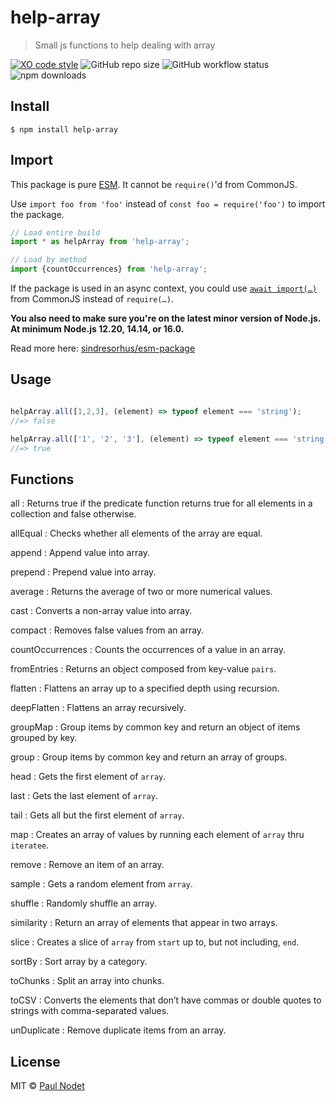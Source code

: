 # help-array
> Small js functions to help dealing with array

[![XO code style](https://img.shields.io/badge/code_style-XO-5ed9c7.svg)](https://github.com/xojs/xo)
![GitHub repo size](https://img.shields.io/github/repo-size/pnxdxt/help-array)
![GitHub workflow status](https://img.shields.io/github/workflow/status/pnxdxt/help-array/CI)
![npm downloads](https://img.shields.io/npm/dt/help-array)
## Install
```
$ npm install help-array
```
## Import

This package is pure [ESM](https://developer.mozilla.org/en-US/docs/Web/JavaScript/Guide/Modules). It cannot be `require()`'d from CommonJS.

Use `import foo from 'foo'` instead of `const foo = require('foo')` to import the package.

```js
// Load entire build
import * as helpArray from 'help-array';

// Load by method
import {countOccurrences} from 'help-array';
```
If the package is used in an async context, you could use [`await import(…)`](https://developer.mozilla.org/en-US/docs/Web/JavaScript/Reference/Statements/import#dynamic_imports) from CommonJS instead of `require(…)`.

**You also need to make sure you're on the latest minor version of Node.js. At minimum Node.js 12.20, 14.14, or 16.0.**

Read more here: [sindresorhus/esm-package](https://gist.github.com/sindresorhus/a39789f98801d908bbc7ff3ecc99d99c)

## Usage

```js

helpArray.all([1,2,3], (element) => typeof element === 'string');
//=> false

helpArray.all(['1', '2', '3'], (element) => typeof element === 'string');
//=> true
```

## Functions

all : Returns true if the predicate function returns true for all elements in a collection and false otherwise.

allEqual : Checks whether all elements of the array are equal.

append : Append value into array.

prepend : Prepend value into array.

average : Returns the average of two or more numerical values.

cast : Converts a non-array value into array.

compact : Removes false values from an array.

countOccurrences : Counts the occurrences of a value in an array.

fromEntries : Returns an object composed from key-value `pairs`.

flatten : Flattens an array up to a specified depth using recursion.

deepFlatten : Flattens an array recursively.

groupMap : Group items by common key and return an object of items grouped by key.

group : Group items by common key and return an array of groups.

head : Gets the first element of `array`.

last : Gets the last element of `array`.

tail : Gets all but the first element of `array`.

map : Creates an array of values by running each element of `array` thru `iteratee`.

remove : Remove an item of an array.

sample : Gets a random element from `array`.

shuffle : Randomly shuffle an array.

similarity : Return an array of elements that appear in two arrays.

slice : Creates a slice of `array` from `start` up to, but not including, `end`.

sortBy : Sort array by a category.

toChunks : Split an array into chunks.

toCSV : Converts the elements that don’t have commas or double quotes to strings with comma-separated values.

unDuplicate : Remove duplicate items from an array.

## License
MIT © [Paul Nodet](https://pnodet.com)
